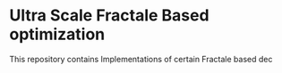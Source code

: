 # Ultra Scale Fractale Based optimization
 This repository contains Implementations of certain Fractale based dec
